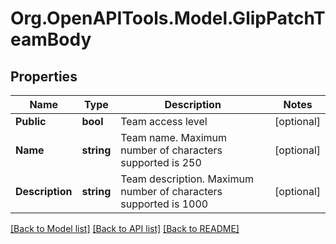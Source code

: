 
# Org.OpenAPITools.Model.GlipPatchTeamBody

## Properties

Name | Type | Description | Notes
------------ | ------------- | ------------- | -------------
**Public** | **bool** | Team access level | [optional] 
**Name** | **string** | Team name. Maximum number of characters supported is 250 | [optional] 
**Description** | **string** | Team description. Maximum number of characters supported is 1000 | [optional] 

[[Back to Model list]](../README.md#documentation-for-models)
[[Back to API list]](../README.md#documentation-for-api-endpoints)
[[Back to README]](../README.md)

